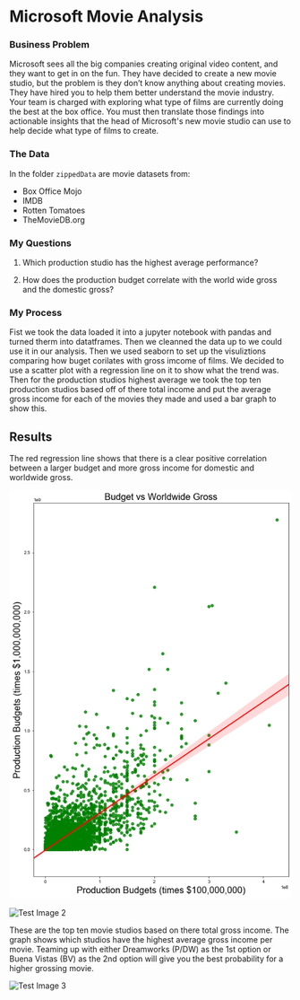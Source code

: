 # Microsoft Movie Analysis


### Business Problem

Microsoft sees all the big companies creating original video content, and they want to get in on the fun. They have decided to create a new movie studio, but the problem is they don’t know anything about creating movies. They have hired you to help them better understand the movie industry.
Your team is charged with exploring what type of films are currently doing the best at the box office. You must then translate those findings into actionable insights that the head of Microsoft's new movie studio can use to help decide what type of films to create.

### The Data

In the folder `zippedData` are movie datasets from:

* Box Office Mojo
* IMDB
* Rotten Tomatoes
* TheMovieDB.org


### My Questions

1. Which production studio has the highest average performance?

2. How does the production budget correlate with the world wide gross and the domestic gross?

### My Process

Fist we took the data loaded it into a jupyter notebook with pandas and turned therm into datatframes. Then we cleanned the data up to we could use it in our analysis. Then we used seaborn to set up the visuliztions comparing how buget corilates with gross imcome of films. We decided to use a scatter plot with a regression line on it to show what the trend was. Then for the production studios highest average we took the top ten production studios based off of there total income and put the average gross income for each of the movies they made and used a bar graph to show this. 

## Results

The red regression line shows that there is a clear positive correlation between a larger budget and more gross income for domestic and worldwide gross.

![Test Image 1](download.png)

![Test Image 2](download(1).png)

These are the top ten movie studios based on there total gross income. The graph shows which studios have the highest average gross income per movie. Teaming up with either Dreamworks (P/DW) as the 1st option  or Buena Vistas (BV) as the 2nd option will give you the best probability for a higher grossing movie.

![Test Image 3](download(3).png)